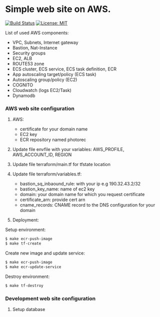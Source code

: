 # Simple web site on AWS.
[![Build Status](https://travis-ci.com/MTB90/terraform-aws-ecs.svg?branch=master)](https://travis-ci.com/MTB90/terraform-aws-ecs)
[![License: MIT](https://img.shields.io/badge/License-MIT-yellow.svg)](https://opensource.org/licenses/MIT)


List of used AWS components:
- VPC, Subnets, Internet gateway
- Bastion, Nat-Instance
- Security groups
- EC2, ALB
- ROUTE53 zone
- ECS cluster, ECS service, ECS task definition, ECR
- App autoscaling target/policy (ECS task)
- Autoscaling group/policy (EC2)
- COGNITO
- Cloudwatch (logs EC2/Task)
- Dynamodb

### AWS web site configuration

1) AWS:
	- certificate for your domain name
	- EC2 key
	- ECR repository named photorec

2) Update file envfile with your variables: AWS_PROFILE, AWS_ACCOUNT_ID, REGION
3) Update file terraform/main.tf for tfstate location
4) Update file terraform/variables.tf: 
	- bastion_sq_inbaound_rule: with your ip e.g 190.32.43.2/32
	- bastion_key_name: name of ec2 key
	- domain: your domain name for which you request certificate
	- certificate_arn: provide cert arn
	- cname_records: CNAME record to the DNS configuration for your domain
5) Deployment:

Setup environment:
```bash
$ make ecr-push-image
$ make tf-create 
```
Create new image and update service:
```bash
$ make ecr-push-image
$ make ecr-update-service
``` 
Destroy environment:
```bash
$ make tf-destroy
```
 
 ### Development web site configuration
 1) Setup database
 